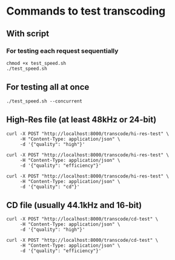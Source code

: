 # Commands to test transcoding

## With script

### For testing each request sequentially

```text
chmod +x test_speed.sh
./test_speed.sh 
```

## For testing all at once

```
./test_speed.sh --concurrent
```


## High-Res file (at least 48kHz or 24-bit)

```text
curl -X POST "http://localhost:8000/transcode/hi-res-test" \
     -H "Content-Type: application/json" \
     -d '{"quality": "high"}'
```

```text
curl -X POST "http://localhost:8000/transcode/hi-res-test" \
     -H "Content-Type: application/json" \
     -d '{"quality": "efficiency"}'
```

```text
curl -X POST "http://localhost:8000/transcode/hi-res-test" \
     -H "Content-Type: application/json" \
     -d '{"quality": "cd"}'
```
## CD file (usually 44.1kHz and 16-bit)

```text
curl -X POST "http://localhost:8000/transcode/cd-test" \
     -H "Content-Type: application/json" \
     -d '{"quality": "high"}'
```

```text
curl -X POST "http://localhost:8000/transcode/cd-test" \
     -H "Content-Type: application/json" \
     -d '{"quality": "efficiency"}'
```